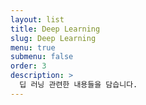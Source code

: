 ```yaml
---
layout: list
title: Deep Learning
slug: Deep Learning
menu: true
submenu: false
order: 3
description: >
  딥 러닝 관련한 내용들을 담습니다.
---
```


